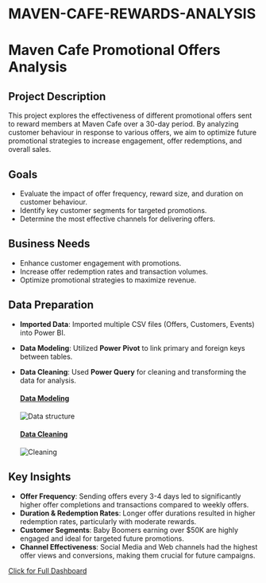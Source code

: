 # MAVEN-CAFE-REWARDS-ANALYSIS

# Maven Cafe Promotional Offers Analysis

## Project Description
This project explores the effectiveness of different promotional offers sent to reward members at Maven Cafe over a 30-day period. By analyzing customer behaviour in response to various offers, we aim to optimize future promotional strategies to increase engagement, offer redemptions, and overall sales.

## Goals
- Evaluate the impact of offer frequency, reward size, and duration on customer behaviour.
- Identify key customer segments for targeted promotions.
- Determine the most effective channels for delivering offers.

## Business Needs
- Enhance customer engagement with promotions.
- Increase offer redemption rates and transaction volumes.
- Optimize promotional strategies to maximize revenue.

## Data Preparation
- **Imported Data**: Imported multiple CSV files (Offers, Customers, Events) into Power BI.
- **Data Modeling**: Utilized **Power Pivot** to link primary and foreign keys between tables.
- **Data Cleaning**: Used **Power Query** for cleaning and transforming the data for analysis.

   #### <ins> Data Modeling </ins>
   ![Data structure](https://github.com/user-attachments/assets/bec4ecc1-982e-4807-b4b5-56645377b2ce)

   #### <ins> Data Cleaning </ins>
   ![Cleaning](https://github.com/user-attachments/assets/6b6cd3e8-cad4-4e7e-b1be-f90d4dedd412)


## Key Insights
- **Offer Frequency**: Sending offers every 3-4 days led to significantly higher offer completions and transactions compared to weekly offers.
- **Duration & Redemption Rates**: Longer offer durations resulted in higher redemption rates, particularly with moderate rewards.
- **Customer Segments**: Baby Boomers earning over $50K are highly engaged and ideal for targeted future promotions.
- **Channel Effectiveness**: Social Media and Web channels had the highest offer views and conversions, making them crucial for future campaigns.

[Click for Full Dashboard](https://app.powerbi.com/groups/me/reports/4cab4b17-8d9f-42ee-b7ca-c7dbcec72fe9/df410caf5b1688659ee0?experience=power-bi) 
